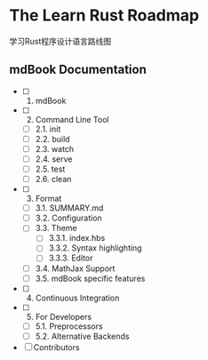 # The Learn Rust Roadmap

学习Rust程序设计语言路线图

## mdBook Documentation

- [ ] 1. mdBook
- [ ] 2. Command Line Tool
  - [ ] 2.1. init
  - [ ] 2.2. build
  - [ ] 2.3. watch
  - [ ] 2.4. serve
  - [ ] 2.5. test
  - [ ] 2.6. clean
- [ ] 3. Format
  - [ ] 3.1. SUMMARY.md
  - [ ] 3.2. Configuration
  - [ ] 3.3. Theme
    - [ ] 3.3.1. index.hbs
    - [ ] 3.3.2. Syntax highlighting
    - [ ] 3.3.3. Editor
  - [ ] 3.4. MathJax Support
  - [ ] 3.5. mdBook specific features
- [ ] 4. Continuous Integration
- [ ] 5. For Developers
  - [ ] 5.1. Preprocessors
  - [ ] 5.2. Alternative Backends
- [ ] Contributors
